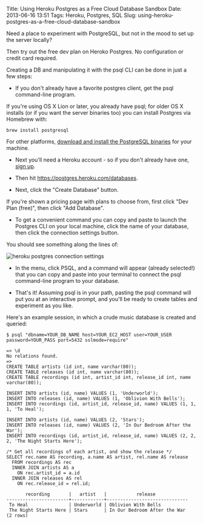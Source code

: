 Title: Using Heroku Postgres as a Free Cloud Database Sandbox
Date: 2013-06-16 13:51
Tags: Heroku, Postgres, SQL
Slug: using-heroku-postgres-as-a-free-cloud-database-sandbox

Need a place to experiment with PostgreSQL, but not in the mood to set up the server locally?

Then try out the free dev plan on Heroko Postgres. No configuration or credit card required.

Creating a DB and manipulating it with the psql CLI can be done in just a few steps:

- If you don't already have a favorite postgres client, get the psql command-line program.

If you're using OS X Lion or later, you already have psql; for older OS X installs (or if you want the server binaries too) you can install Postgres via Homebrew with:

```
brew install postgresql
```

For other platforms, <a href="http://www.postgresql.org/download/">download and install the PostgreSQL binaries</a> for your machine.

- Next you'll need a Heroku account - so if you don't already have one, <a href="https://id.heroku.com/signup">sign up</a>.

- Then hit <a href="https://postgres.heroku.com/databases">https://postgres.heroku.com/databases</a>.

- Next, click the "Create Database" button.

If you're shown a pricing page with plans to choose from, first click "Dev Plan (free)", then click "Add Database".

- To get a convenient command you can copy and paste to launch the Postgres CLI on your local machine, click the name of your database, then click the connection settings button.

You should see something along the lines of:

![heroku postgres connection settings]({attach}images/heroku/conn_settings.png)

- In the menu, click PSQL, and a command will appear (already selected!) that you can copy and paste into your terminal to connect the psql command-line program to your database.

- That's it! Assuming psql is in your path, pasting the psql command will put you at an interactive prompt, and you'll be ready to create tables and experiment as you like.

Here's an example session, in which a crude music database is created and queried:

```
$ psql "dbname=YOUR_DB_NAME host=YOUR_EC2_HOST user=YOUR_USER password=YOUR_PASS port=5432 sslmode=require"

=> \d
No relations found.
=>
CREATE TABLE artists (id int, name varchar(80));
CREATE TABLE releases (id int, name varchar(80));
CREATE TABLE recordings (id int, artist_id int, release_id int, name varchar(80));

INSERT INTO artists (id, name) VALUES (1, 'Underworld');
INSERT INTO releases (id, name) VALUES (1, 'Oblivion With Bells');
INSERT INTO recordings (id, artist_id, release_id, name) VALUES (1, 1, 1, 'To Heal');

INSERT INTO artists (id, name) VALUES (2, 'Stars');
INSERT INTO releases (id, name) VALUES (2, 'In Our Bedroom After the War');
INSERT INTO recordings (id, artist_id, release_id, name) VALUES (2, 2, 2, 'The Night Starts Here');

/* Get all recordings of each artist, and show the release */
SELECT rec.name AS recording, a.name AS artist, rel.name AS release
  FROM recordings AS rec
  INNER JOIN artists AS a
    ON rec.artist_id = a.id
  INNER JOIN releases AS rel
    ON rec.release_id = rel.id;

       recording       |   artist   |           release
-----------------------+------------+------------------------------
 To Heal               | Underworld | Oblivion With Bells
 The Night Starts Here | Stars      | In Our Bedroom After the War
(2 rows)
```

